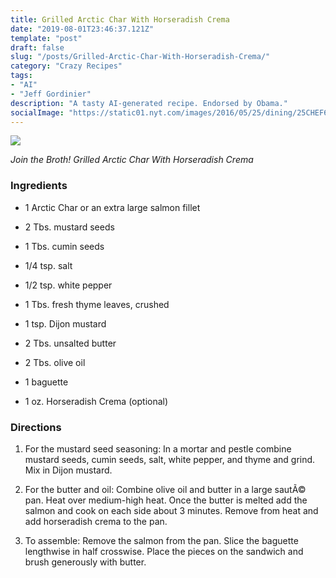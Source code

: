 ```yaml
---
title: Grilled Arctic Char With Horseradish Crema
date: "2019-08-01T23:46:37.121Z"
template: "post"
draft: false
slug: "/posts/Grilled-Arctic-Char-With-Horseradish-Crema/"
category: "Crazy Recipes"
tags:
- "AI"
- "Jeff Gordinier"
description: "A tasty AI-generated recipe. Endorsed by Obama."
socialImage: "https://static01.nyt.com/images/2016/05/25/dining/25CHEF6/25CHEF6-videoSixteenByNineJumbo1600.jpg"
---
```


![](https://static01.nyt.com/images/2016/05/25/dining/25CHEF6/25CHEF6-videoSixteenByNineJumbo1600.jpg)

*Join the Broth! Grilled Arctic Char With Horseradish Crema*
### Ingredients

 *  1 Arctic Char or an extra large salmon fillet

 *  2 Tbs. mustard seeds

 *  1 Tbs. cumin seeds

 *  1/4 tsp. salt

 *  1/2 tsp. white pepper

 *  1 Tbs. fresh thyme leaves, crushed

 *  1 tsp. Dijon mustard

 *  2 Tbs. unsalted butter

 *  2 Tbs. olive oil

 *  1 baguette

 *  1 oz. Horseradish Crema (optional)
### Directions

1. For the mustard seed seasoning: In a mortar and pestle combine mustard seeds, cumin seeds, salt, white pepper, and thyme and grind. Mix in Dijon mustard.

1. For the butter and oil: Combine olive oil and butter in a large sautÃ© pan. Heat over medium-high heat. Once the butter is melted add the salmon and cook on each side about 3 minutes. Remove from heat and add horseradish crema to the pan.

1. To assemble: Remove the salmon from the pan. Slice the baguette lengthwise in half crosswise. Place the pieces on the sandwich and brush generously with butter.

